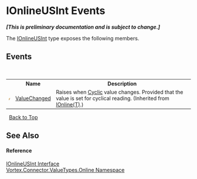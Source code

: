 # IOnlineUSInt Events
 _**\[This is preliminary documentation and is subject to change.\]**_

The <a href="T_Vortex_Connector_ValueTypes_Online_IOnlineUSInt.md">IOnlineUSInt</a> type exposes the following members.


## Events
&nbsp;<table><tr><th></th><th>Name</th><th>Description</th></tr><tr><td>![Public event](media/pubevent.gif "Public event")</td><td><a href="E_Vortex_Connector_ValueTypes_Online_IOnline_1_ValueChanged.md">ValueChanged</a></td><td>
Raises when <a href="P_Vortex_Connector_ValueTypes_Online_IOnline_1_Cyclic.md">Cyclic</a> value changes. Provided that the value is set for cyclical reading.
 (Inherited from <a href="T_Vortex_Connector_ValueTypes_Online_IOnline_1.md">IOnline(T)</a>.)</td></tr></table>&nbsp;
<a href="#ionlineusint-events">Back to Top</a>

## See Also


#### Reference
<a href="T_Vortex_Connector_ValueTypes_Online_IOnlineUSInt.md">IOnlineUSInt Interface</a><br /><a href="N_Vortex_Connector_ValueTypes_Online.md">Vortex.Connector.ValueTypes.Online Namespace</a><br />